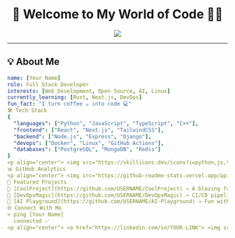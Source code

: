 <!-- Ultimate GitHub Profile README -->

<h1 align="center">🚀 Welcome to My World of Code 👨‍💻</h1>

<p align="center">
  <img src="https://readme-typing-svg.herokuapp.com?font=Fira+Code&size=25&duration=3000&pause=1000&color=00F700&center=true&vCenter=true&width=600&lines=Hi+I'm+[Your+Name]!;Full-Stack+Developer;Open-Source+Contributor;Tech+Enthusiast;Always+Learning+New+Things" />
</p>

---

## 💡 About Me
```yaml
name: [Your Name]
role: Full Stack Developer
interests: [Web Development, Open Source, AI, Linux]
currently_learning: [Rust, Next.js, DevOps]
fun_fact: "I turn coffee ☕ into code 💻"
🛠️ Tech Stack
{
  "languages": ["Python", "JavaScript", "TypeScript", "C++"],
  "frontend": ["React", "Next.js", "TailwindCSS"],
  "backend": ["Node.js", "Express", "Django"],
  "devops": ["Docker", "Linux", "GitHub Actions"],
  "databases": ["PostgreSQL", "MongoDB", "Redis"]
}
<p align="center"> <img src="https://skillicons.dev/icons?i=python,js,ts,react,next,tailwind,nodejs,express,django,docker,linux,git,github,postgres,mongodb,redis&theme=dark" /> </p>
📊 GitHub Analytics
<p align="center"> <img src="https://github-readme-stats.vercel.app/api?username=USERNAME&show_icons=true&theme=radical" height="160" /> <img src="https://github-readme-streak-stats.herokuapp.com/?user=USERNAME&theme=radical" height="160" /> </p> <p align="center"> <img src="https://github-readme-activity-graph.vercel.app/graph?username=USERNAME&theme=react-dark&hide_border=true" /> </p>
🚀 Featured Projects
🔹 [CoolProject](https://github.com/USERNAME/CoolProject) → A blazing fast web app built with Next.js & TypeScript  
🔹 [DevOpsMagic](https://github.com/USERNAME/DevOpsMagic) → CI/CD pipelines made simple with GitHub Actions  
🔹 [AI Playground](https://github.com/USERNAME/AI-Playground) → Fun with Machine Learning & Deep Learning models
🌐 Connect With Me
> ping [Your Name]
  connected ✅
<p align="center"> <a href="https://linkedin.com/in/YOUR-LINK"> <img src="https://img.shields.io/badge/LinkedIn-0077B5?style=for-the
